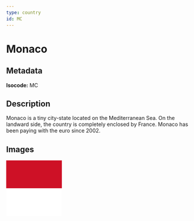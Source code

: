 ```yaml
---
type: country
id: MC
---
```


# Monaco

## Metadata

**Isocode:** MC

## Description

Monaco is a tiny city-state located on the Mediterranean Sea. On the landward side, the country is completely enclosed by France. Monaco has been paying with the euro since 2002.

## Images

<img src="mc.webp" height="150" alt="Monaco">
